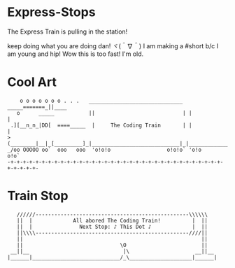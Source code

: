 # Express-Stops
The Express Train is pulling in the station!

keep doing what you are doing dan! ヾ(＾∇＾)
I am making a #short b/c I am young and hip!
Wow this is too fast!
I'm old.

# Cool Art
```
    o o o o o o o . . .   ______________________________ _____=======_||____
   o      _____           ||                            | |                 |
 .][__n_n_|DD[  ====_____  |     The Coding Train       | |                 |
>(________|__|_[_________]_|____________________________|_|_________________|
_/oo OOOOO oo`  ooo   ooo  'o!o!o                  o!o!o` 'o!o         o!o`
-+-+-+-+-+-+-+-+-+-+-+-+-+-+-+-+-+-+-+-+-+-+-+-+-+-+-+-+-+-+-+-+-+-+-+-+-+-+-+-
```
# Train Stop
```
   //////-------------------------------------------------\\\\\\
   ||  |             All abored The Coding Train!          |  ||
   ||  |               Next Stop: ♪ This Dot ♪             |  ||
   ||\\\\-------------------------------------------------////||
   ||                                                         ||
   ||                               \O                        ||
 __||__                              |\                     __||__
|______|____________________________/_\____________________|______|
```
